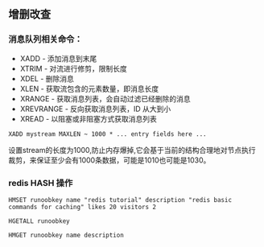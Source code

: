 ## 增删改查
### 消息队列相关命令：

+ XADD - 添加消息到末尾
+ XTRIM - 对流进行修剪，限制长度
+ XDEL - 删除消息
+ XLEN - 获取流包含的元素数量，即消息长度
+ XRANGE - 获取消息列表，会自动过滤已经删除的消息
+ XREVRANGE - 反向获取消息列表，ID 从大到小
+ XREAD - 以阻塞或非阻塞方式获取消息列表

`XADD mystream MAXLEN ~ 1000 * ... entry fields here ...`

设置stream的长度为1000,防止内存爆掉,它会基于当前的结构合理地对节点执行裁剪，来保证至少会有1000条数据，可能是1010也可能是1030。

### redis HASH 操作
`HMSET runoobkey name "redis tutorial" description "redis basic commands for caching" likes 20 visitors 2`

`HGETALL runoobkey`

`HMGET runoobkey name description`